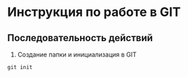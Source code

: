 # Инструкция по работе в GIT

## Последовательность действий
1. Создание папки и инициализация в GIT

``` 
git init
```